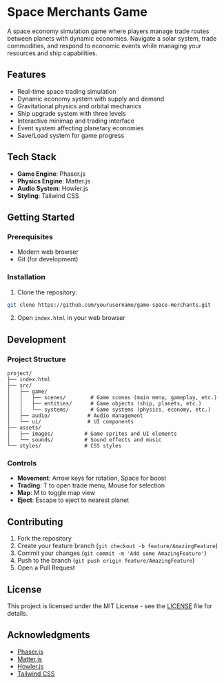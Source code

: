 # Space Merchants Game

A space economy simulation game where players manage trade routes between planets with dynamic economies. Navigate a solar system, trade commodities, and respond to economic events while managing your resources and ship capabilities.

## Features

- Real-time space trading simulation
- Dynamic economy system with supply and demand
- Gravitational physics and orbital mechanics
- Ship upgrade system with three levels
- Interactive minimap and trading interface
- Event system affecting planetary economies
- Save/Load system for game progress

## Tech Stack

- **Game Engine**: Phaser.js
- **Physics Engine**: Matter.js
- **Audio System**: Howler.js
- **Styling**: Tailwind CSS

## Getting Started

### Prerequisites

- Modern web browser
- Git (for development)

### Installation

1. Clone the repository:
```bash
git clone https://github.com/yourusername/game-space-merchants.git
```

2. Open `index.html` in your web browser

## Development

### Project Structure
```
project/
├── index.html
├── src/
│   ├── game/
│   │   ├── scenes/        # Game scenes (main menu, gameplay, etc.)
│   │   ├── entities/      # Game objects (ship, planets, etc.)
│   │   └── systems/       # Game systems (physics, economy, etc.)
│   ├── audio/            # Audio management
│   └── ui/               # UI components
├── assets/
│   ├── images/          # Game sprites and UI elements
│   └── sounds/          # Sound effects and music
└── styles/              # CSS styles
```

### Controls

- **Movement**: Arrow keys for rotation, Space for boost
- **Trading**: T to open trade menu, Mouse for selection
- **Map**: M to toggle map view
- **Eject**: Escape to eject to nearest planet

## Contributing

1. Fork the repository
2. Create your feature branch (`git checkout -b feature/AmazingFeature`)
3. Commit your changes (`git commit -m 'Add some AmazingFeature'`)
4. Push to the branch (`git push origin feature/AmazingFeature`)
5. Open a Pull Request

## License

This project is licensed under the MIT License - see the [LICENSE](LICENSE) file for details.

## Acknowledgments

- [Phaser.js](https://phaser.io/)
- [Matter.js](https://brm.io/matter-js/)
- [Howler.js](https://howlerjs.com/)
- [Tailwind CSS](https://tailwindcss.com/)